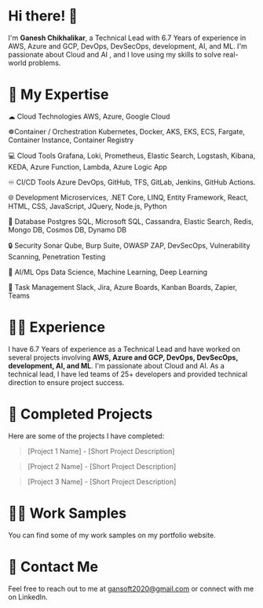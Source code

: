 # Hi there! 👋

 I'm **Ganesh Chikhalikar**, a Technical Lead with 6.7 Years of experience in AWS, Azure and GCP, DevOps, DevSecOps, development, AI, and ML. I'm passionate about Cloud and AI , and I love using my skills to solve real-world problems.

# 🚀 My Expertise


☁ Cloud Technologies
AWS, Azure, Google Cloud

☸Container / Orchestration
Kubernetes, Docker, AKS, EKS, ECS, Fargate, Container Instance, Container Registry

💻 Cloud Tools
Grafana, Loki, Prometheus, Elastic Search, Logstash, Kibana, KEDA, Azure Function, Lambda, Azure Logic App

 ♾ CI/CD Tools
Azure DevOps, GitHub, TFS, GitLab, Jenkins, GitHub Actions.

🌐 Development
 Microservices, .NET Core, LINQ, Entity Framework, React, HTML, CSS, JavaScript, JQuery, Node.js, Python

🧊 Database
Postgres SQL, Microsoft SQL, Cassandra, Elastic Search, Redis, Mongo DB, Cosmos DB, Dynamo DB

🔒 Security 
Sonar Qube, Burp Suite, OWASP ZAP, DevSecOps, Vulnerability Scanning, Penetration Testing

🤖 AI/ML Ops
 Data Science, Machine Learning, Deep Learning

📅 Task Management
Slack, Jira, Azure Boards, Kanban Boards, Zapier, Teams


# 👨‍💻 Experience
I have 6.7 Years of experience as a Technical Lead and have worked on several projects involving **AWS, Azure and GCP, DevOps, DevSecOps, development, AI, and ML**. I'm passionate about Cloud and AI. As a technical lead, I have led teams of  25+ developers and provided technical direction to ensure project success.


# 🔨 Completed Projects
Here are some of the projects I have completed:

> [Project 1 Name] - [Short Project Description]

> [Project 2 Name] - [Short Project Description]

> [Project 3 Name] - [Short Project Description]

# 👨‍💼 Work Samples
You can find some of my work samples on my portfolio website.


# 📧 Contact Me
Feel free to reach out to me at gansoft2020@gmail.com or connect with me on LinkedIn.


